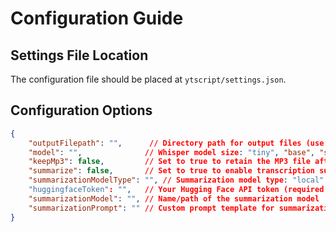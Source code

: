 # Configuration Guide

## Settings File Location
The configuration file should be placed at `ytscript/settings.json`.

## Configuration Options

```json
{
    "outputFilepath": "",      // Directory path for output files (use '/' for Unix or '\\' for Windows)
    "model": "",              // Whisper model size: "tiny", "base", "small", "medium", "large"
    "keepMp3": false,         // Set to true to retain the MP3 file after transcription
    "summarize": false,       // Set to true to enable transcription summarization
    "summarizationModelType": "", // Summarization model type: "local" or "huggingface"
    "huggingfaceToken": "",   // Your Hugging Face API token (required for huggingface models)
    "summarizationModel": "", // Name/path of the summarization model
    "summarizationPrompt": "" // Custom prompt template for summarization
}
```